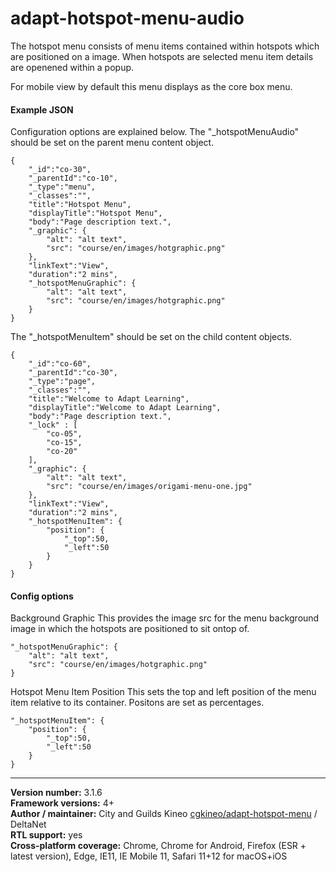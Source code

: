 # adapt-hotspot-menu-audio

The hotspot menu consists of menu items contained within hotspots which are positioned on a image. When hotspots are selected menu item details are openened within a popup.  

For mobile view by default this menu displays as the core box menu.  

#### Example JSON
Configuration options are explained below.​ The "_hotspotMenuAudio"  ​​should be set on the parent menu content object.  

````
{
    "_id":"co-30",
    "_parentId":"co-10",
    "_type":"menu",
    "_classes":"",
    "title":"Hotspot Menu",
    "displayTitle":"Hotspot Menu",
    "body":"Page description text.",
    "_graphic": {
        "alt": "alt text",
        "src": "course/en/images/hotgraphic.png"
    },
    "linkText":"View",
    "duration":"2 mins",
    "_hotspotMenuGraphic": {
        "alt": "alt text",
        "src": "course/en/images/hotgraphic.png"
    }
}
````

The "_hotspotMenuItem" should be set on the child​ content objects.

````
{
    "_id":"co-60",
    "_parentId":"co-30",
    "_type":"page",
    "_classes":"",
    "title":"Welcome to Adapt Learning",
    "displayTitle":"Welcome to Adapt Learning",
    "body":"Page description text.",
    "_lock" : [
        "co-05",
        "co-15",
        "co-20"
    ],
    "_graphic": {
        "alt": "alt text",
        "src": "course/en/images/origami-menu-one.jpg"
    },
    "linkText":"View",
    "duration":"2 mins",
    "_hotspotMenuItem": {
        "position": {
            "_top":50,
            "_left":50
        }
    }
}
````

#### Config options

Background Graphic
This provides the image src for the menu background image in which the hotspots are positioned to sit ontop of.

````
"_hotspotMenuGraphic": {
    "alt": "alt text",
    "src": "course/en/images/hotgraphic.png"
}
````

Hotspot Menu Item Position
This sets the top and left position of the menu item relative to its container. Positons are set as percentages.

````
"_hotspotMenuItem": {
    "position": {
        "_top":50,
        "_left":50
    }
}
````

----------------------------
**Version number:**  3.1.6   
**Framework versions:**  4+     
**Author / maintainer:** City and Guilds Kineo [cgkineo/adapt-hotspot-menu](https://github.com/cgkineo/adapt-hotspot-menu) / DeltaNet     
**RTL support:** yes  
**Cross-platform coverage:** Chrome, Chrome for Android, Firefox (ESR + latest version), Edge, IE11, IE Mobile 11, Safari 11+12 for macOS+iOS    
